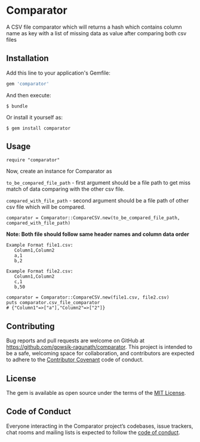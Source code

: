 # Comparator

A CSV file comparator which will returns a hash which contains column name as key with a list of missing data as value after comparing both csv files

## Installation

Add this line to your application's Gemfile:

```ruby
gem 'comparator'
```

And then execute:

    $ bundle

Or install it yourself as:

    $ gem install comparator

## Usage

```
require "comparator"
```

Now, create an instance for Comparator as

`to_be_compared_file_path` - first argument should be a file path to get miss match of data comparing with the other csv file.

`compared_with_file_path` - second argument should be a file path of other csv file which will be compared.

```
comparator = Comparator::CompareCSV.new(to_be_compared_file_path, compared_with_file_path)
```

**Note: Both file should follow same header names and column data order**

```
Example Format file1.csv:
   Column1,Column2
   a,1
   b,2
   
Example Format file2.csv:
   Column1,Column2
   c,1
   b,50
   
comparator = Comparator::CompareCSV.new(file1.csv, file2.csv)
puts comparator.csv_file_comparator
# {"Column1"=>["a"],"Column2"=>["2"]}
```

## Contributing

Bug reports and pull requests are welcome on GitHub at https://github.com/gowsik-ragunath/comparator. This project is intended to be a safe, welcoming space for collaboration, and contributors are expected to adhere to the [Contributor Covenant](http://contributor-covenant.org) code of conduct.

## License

The gem is available as open source under the terms of the [MIT License](https://opensource.org/licenses/MIT).

## Code of Conduct

Everyone interacting in the Comparator project’s codebases, issue trackers, chat rooms and mailing lists is expected to follow the [code of conduct](https://github.com/[USERNAME]/comparator/blob/master/CODE_OF_CONDUCT.md).
